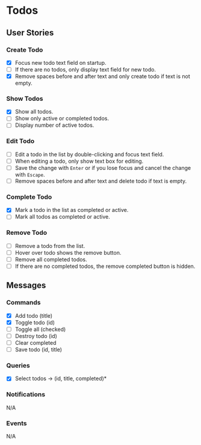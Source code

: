 # Todos

## User Stories

### Create Todo

- [x] Focus new todo text field on startup.
- [ ] If there are no todos, only display text field for new todo.
- [x] Remove spaces before and after text and only create todo if text is not
  empty.

### Show Todos

- [x] Show all todos.
- [ ] Show only active or completed todos.
- [ ] Display number of active todos.

### Edit Todo

- [ ] Edit a todo in the list by double-clicking and focus text field.
- [ ] When editing a todo, only show text box for editing.
- [ ] Save the change with `Enter` or if you lose focus and cancel the change
  with `Escape`.
- [ ] Remove spaces before and after text and delete todo if text is empty.

### Complete Todo

- [x] Mark a todo in the list as completed or active.
- [ ] Mark all todos as completed or active.

### Remove Todo

- [ ] Remove a todo from the list.
- [ ] Hover over todo shows the remove button.
- [ ] Remove all completed todos.
- [ ] If there are no completed todos, the remove completed button is hidden.

## Messages

### Commands

- [x] Add todo (title)
- [x] Toggle todo (id)
- [ ] Toggle all (checked)
- [ ] Destroy todo (id)
- [ ] Clear completed
- [ ] Save todo (id, title)

### Queries

- [x] Select todos -> (id, title, completed)\*

### Notifications

N/A

### Events

N/A

